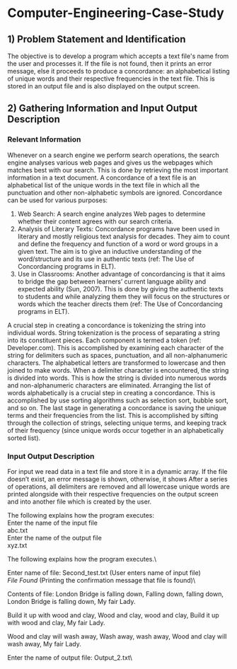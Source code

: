# Computer-Engineering-Case-Study

## 1) Problem Statement and Identification
The objective is to develop a program which accepts a text file's name from the user and processes it. If the file is not found, then it prints an error message, else it proceeds to produce a concordance: an alphabetical listing of unique words and their respective frequencies in the text file. This is stored in an output file and is also displayed on the output screen.

## 2) Gathering Information and Input Output Description
### Relevant Information
Whenever on a search engine we perform search operations, the search engine analyses various web pages and gives us the webpages which matches best with our search. This is done by retrieving the most important information in a text document. A concordance of a text file is an alphabetical list of the unique words in the text file in which all the punctuation and other non-alphabetic symbols are ignored.
Concordance can be used for various purposes:

1) Web Search: A search engine analyzes Web pages to determine whether their content agrees with our search criteria.
2) Analysis of Literary Texts: Concordance programs have been used in literary and mostly religious text analysis for decades. They aim to count and define the frequency and function of a word or word groups in a given text. The aim is to give an inductive understanding of the word/structure and its use in authentic texts (ref: The Use of Concordancing programs in ELT).
3) Use in Classrooms: Another advantage of concordancing is that it aims to bridge the gap between learners’ current language ability and expected ability (Sun, 2007). This is done by giving the authentic texts to students and while analyzing them they will focus on the structures or words which the teacher directs them (ref: The Use of Concordancing programs in ELT).

A crucial step in creating a concordance is tokenizing the string into individual words. String tokenization is the process of separating a string into its constituent pieces. Each component is termed a token (ref: Developer.com). This is accomplished by examining each character of the string for delimiters such as spaces, punctuation, and all non-alphanumeric characters. The alphabetical letters are transformed to lowercase and then joined to make words. When a delimiter character is encountered, the string is divided into words. This is how the string is divided into numerous words and non-alphanumeric characters are eliminated.
Arranging the list of words alphabetically is a crucial step in creating a concordance. This is accomplished by use sorting algorithms such as selection sort, bubble sort, and so on. 
The last stage in generating a concordance is saving the unique terms and their frequencies from the list. This is accomplished by sifting through the collection of strings, selecting unique terms, and keeping track of their frequency (since unique words occur together in an alphabetically sorted list).

### Input Output Description
For input we read data in a text file and store it in a dynamic array. If the file doesn’t exist, an error message is shown, otherwise, it shows After a series of operations, all delimiters are removed and all lowercase unique words are printed alongside with their respective frequencies on the output screen and into another file which is created by the user. 

The following explains how the program executes:\
Enter the name of the input file\
abc.txt\
Enter the name of the output file\
xyz.txt

The following explains how the program executes.\

Enter name of file: Second_test.txt (User enters name of input file)\
_File Found_ (Printing the confirmation message that file is found)\

Contents of file: 
London Bridge is falling down,
Falling down, falling down,
London Bridge is falling down,
My fair Lady.

Build it up with wood and clay,
Wood and clay, wood and clay,
Build it up with wood and clay,
My fair Lady.

Wood and clay will wash away,
Wash away, wash away,
Wood and clay will wash away,
My fair Lady.

Enter the name of output file: Output_2.txt\
